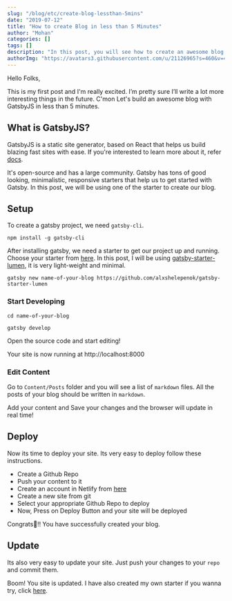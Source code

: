 ```yaml
---
slug: "/blog/etc/create-blog-lessthan-5mins"
date: "2019-07-12"
title: "How to create Blog in less than 5 Minutes"
author: "Mohan"
categories: []
tags: []
description: "In this post, you will see how to create an awesome blog in less than 5 minutes"
authorImg: "https://avatars3.githubusercontent.com/u/21126965?s=460&v=4"
---
```


Hello Folks,

This is my first post and I'm really excited. I’m pretty sure I’ll write a lot more interesting things in the future. C'mon Let's build an awesome blog with GatsbyJS in less than 5 minutes.

## What is GatsbyJS?
GatsbyJS is a static site generator, based on React that helps us build blazing fast sites with ease. If you're interested to learn more about it, refer [docs](https://www.gatsbyjs.org/docs/). 

It's open-source and has a large community. Gatsby has tons of good looking, minimalistic, responsive starters that help us to get started with Gatsby. In this post, we will be using one of the starter to create our blog.

## Setup

To create a gatsby project, we need `gatsby-cli`.

```
npm install -g gatsby-cli
```

After installing gatsby, we need a starter to get our project up and running. Choose your starter from [here](https://www.gatsbyjs.org/starters/). In this post, I will be using [gatsby-starter-lumen](https://www.gatsbyjs.org/starters/alxshelepenok/gatsby-starter-lumen), it is very light-weight and minimal.

```
gatsby new name-of-your-blog https://github.com/alxshelepenok/gatsby-starter-lumen
```

### Start Developing

```
cd name-of-your-blog

gatsby develop
```
Open the source code and start editing!

Your site is now running at http://localhost:8000

### Edit Content

Go to `Content/Posts` folder and you will see a list of `markdown` files. All the posts of your blog should be written in `markdown`. 

Add your content and Save your changes and the browser will update in real time!

## Deploy

Now its time to deploy your site. Its very easy to deploy follow these instructions.
- Create a Github Repo
- Push your content to it
- Create an account in Netlify from [here](https://app.netlify.com/signup)
- Create a new site from git
- Select your appropriate Github Repo to deploy
- Now, Press on Deploy Button and your site will be deployed

Congrats🎉!!
You have successfully created your blog.


## Update

Its also very easy to update your site.
Just push your changes to your `repo` and commit them.

Boom! You site is updated. I have also created my own starter if you wanna try, click [here](https://github.com/mohanmonu777/gatsby_contentful_starter).
